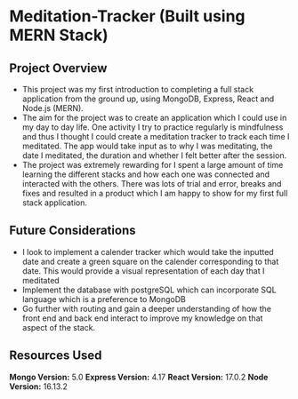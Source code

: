 # Meditation-Tracker (Built using MERN Stack)
## Project Overview
* This project was my first introduction to completing a full stack application from the ground up, using MongoDB, Express, React and Node.js (MERN).
* The aim for the project was to create an application which I could use in my day to day life. One activity I try to practice regularly is mindfulness and thus I thought I could create a meditation tracker to track each time I meditated. The app would take input as to why I was meditating, the date I meditated, the duration and whether I felt better after the session.
* The project was extremely rewarding for I spent a large amount of time learning the different stacks and how each one was connected and interacted with the others. There was lots of trial and error, breaks and fixes and resulted in a product which I am happy to show for my first full stack application. 

## Future Considerations
* I look to implement a calender tracker which would take the inputted date and create a green square on the calender corresponding to that date. This would provide a visual representation of each day that I meditated
* Implement the database with postgreSQL which can incorporate SQL language which is a preference to MongoDB
* Go further with routing and gain a deeper understanding of how the front end and back end interact to improve my knowledge on that aspect of the stack.

## Resources Used
**Mongo Version:** 5.0
**Express Version:** 4.17
**React Version:** 17.0.2
**Node Version:** 16.13.2
